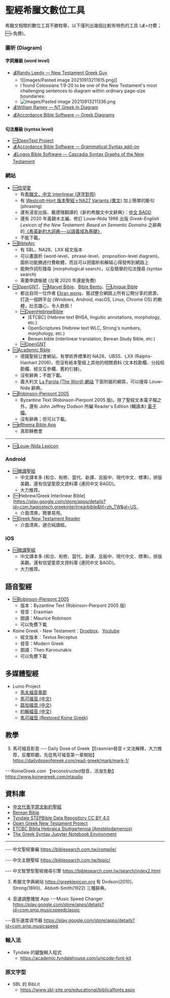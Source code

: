 # 聖經希臘文數位工具

希臘文相關的數位工具不勝枚舉，以下僅列出幾個比較有特色的工具 (💰=付費；🆓=免費)。

### 圖析 (Diagram)
#### 字詞層級 (word level)
- [💰Randy Leedy — New Testament Greek Guy](https://www.ntgreekguy.com/)
	- ![[images/Pasted image 20210913211615.png]]
	- I found Colossians 1:9-20 to be one of the New Testament's most challenging sentences to diagram within ordinary page-size boundaries:
	- ![images/Pasted image 20210913211336.png](images/Pasted%20image%2020210913211336.png)
- [💰William Ramey — NT Greek In Diagram](https://www.inthebeginning.org/e-diagrams/)
- [💰Accordance Bible Software — Greek Diagrams](http://accordancebible.com/product/greek-diagrams-not-for-mobile/)


#### 句法層級 (syntax level)
- [🆓OpenText Project](http://www.opentext.org/)
- [💰Accordance Bible Software — Grammatical Syntax add-on](https://accordancebible.com/product/grammatical-syntax-add-on-to-gnt28-t/)
- [💰Logos Bible Software — Cascadia Syntax Graphs of the New Testament](https://www.logos.com/product/183840/cascadia-syntax-graphs-of-the-new-testament)

### 網站
- [🆓信望愛](https://bible.fhl.net/)
	- 有[希臘文、中文 interlinear (逐字對照)](https://bible.fhl.net/new/read.php?VERSION16=interubs4&strongflag=0&TABFLAG=1&chineses=%E5%A4%AA&chap=1&submit1=%E9%96%B1%E8%AE%80)
	- 有 [Westcott-Hort 版本聖經＋NA27 Variants (異文)](https://bible.fhl.net/new/fhlwhparsing.php?engs=Matt&chap=1&sec=1) 加上簡單的斷句 (phrasing)
	- 還有浸宣出版、戴德理翻譯的《新約希臘文中文辭典》：[中文 BAGD](http://bible.fhl.net/new/s.php?N=0&k=2316&m=)
	- 還有 2020 年黃錫木主編、修訂 Louw–Nida 1998 出版 <em>Greek-English Lexicon of the New Testament: Based on Semantic Domains</em> 之辭典的[《希英新約大詞典──以語義域為基礎》](https://bkbible.fhl.net/SDBG_zh.html)
	- 不能下載。
- [🆓BibleArc](https://www.biblearc.com/)
	- 有 SBL、NA28、LXX 經文版本
	- 可以畫圖析 (word-level、phrase-level、proposition-level diagram)。圖析功能勝過付費軟體，而且可以把圖析和解經心得發佈到網路上
	- 能夠作詞形搜尋 (morphological search)，以及簡單的句法搜尋 (syntax search)
	- 需要申請帳號 (台灣 2020 年還是免費)
- [🆓OpenGNT](https://opengnt.com/)、[🆓Marvel Bible](https://marvel.bible/)、[Bible Bento](https://BibleBento.com)、[🆓Unique Bible](https://www.uniquebible.app/home)
	- 都出自同一位作者 [Eliran wong](https://github.com/eliranwong)，嘗試整合網路上所有公開分享的資源，打造一個跨平台 (Windows, Android, macOS, Linux, Chrome OS) 的軟體，壯志雄心，令人欽佩！
	- [🆓OpenHebrewBible](https://github.com/eliranwong/OpenHebrewBible)
		- [ETCBC] (Hebrew text BHSA, linguitic annotations, morphology, etc.)
		- OpenScriptures (Hebrew text WLC, Strong's numbers, morphology, etc.)
		- Berean.bible (interlinear translation, Berean Study Bible, etc.)
	- [🆓OpenGNT](https://github.com/eliranwong/OpenGNT)
- [🆓Academic Bible](https://www.academic-bible.com/en/home/)
	- 德國聖經公會網站，有學術界標準的 NA28、UBS5、LXX (Ralphs-Hanhart 2006)，但沒有紙本聖經上其他的相關資料 (文本校勘欄、分段校勘欄、經文互參欄、舊約引據)。
	- 沒有辭典；不能下載。
	- 義大利文 [La Parola (The Word) 網站](https://www.laparola.net/) 下面附屬的網頁，可以搜尋 Louw–Nida 辭典。
- [🆓Robinson-Pierpont 2005](https://byzantinetext.com)
	- Byzantine Text (Robinson-Pierpont 2005 版)。除了聖經文本電子檔之外，還有 John Jeffrey Dodson 所編 Reader's Edition (輔讀本) [電子檔](https://byzantinetext.com/wp-content/uploads/2017/08/RP2016-Readers-Edition.pdf)。
	- 沒有辭典；但可以下載。
- [🆓eRhema Bible App](https://bible.tjc.org)
	- 真耶穌教會 
- ---
- [🆓Louw-Nida Lexicon](https://www.laparola.net/greco/louwnida.php)

### Android
- [🆓微讀聖經](https://app.wedevote.com/)
	- 中文譯本多 (和合、和修、當代、新譯、呂振中、現代中文、標準)，排版美觀，還有信望愛原文資料庫 (連同中文 BAGD)。
	- 大力推荐。
-  [🆓Hebrew/Greek Interlinear Bible](https://play.google.com/store/apps/details?id=com.hagiostech.greekinterlinearbible&hl=zh_TW&gl=US_
	-  介面清爽，簡單易用。
- [🆓Greek New Testament Reader](https://play.google.com/store/apps/details?id=com.mattrobertson.greek.reader)
	- 介面清爽，適合純讀經。


### iOS
- [🆓微讀聖經](https://app.wedevote.com/)
	- 中文譯本多 (和合、和修、當代、新譯、呂振中、現代中文、標準)，排版美觀，還有信望愛原文資料庫 (連同中文 BAGD)。
	- 大力推荐。

## 語音聖經
- [🆓Robinson-Pierpont 2005](https://byzantinetext.com/listen/)
	- 版本：Byzantine Text (Robinson-Pierpont 2005 版)
	- 發音：Erasmian
	- 朗讀：Maurice Robinson
	- 可以免費下載
- Koine Greek - New Testament：[Dropbox](https://www.dropbox.com/sh/beoqrdw8zkq1ahr/AABPJTJa5J9RU1y2wyChvPIxa)、[Youtube](https://www.youtube.com/playlist?list=PL40D66708671D260F)
	- 經文版本：Textus Receptus
	- 發音：Modern Greek
	- 朗讀：Theo Karvounakis
	- 可以免費下載

## 多媒體聖經
- Lumo Project
	- [馬太福音章節  ](https://www.youtube.com/playlist?list=PLcJVIuhI8isJQK66AYdiBCZ7iSmazx6yv)
	- [馬可福音 (中文)](https://www.youtube.com/playlist?list=PLcJVIuhI8isI_-oSEiZLmtotdRpDvn8Gh)
	- [路加福音 (中文)](https://www.youtube.com/playlist?list=PLcJVIuhI8isK17xc0xw-5RcEah7YI-WbK)
	- [約翰福音 (中文)](https://www.youtube.com/playlist?list=PLcJVIuhI8isILNJn0hAAZX4VMRXmm9mhm)
	- [馬可福音 (Restored Koine Greek)](https://www.youtube.com/playlist?list=PLea-iHHZAgbWWvaBg7pMjx4lA7wV2HvIW)

## 教學
3) 馬可福音影音
--- Daily Dose of Greek【Erasmian發音＋文法解釋，大力推荐，反覆聆聽，先從馬可福音第一章開始】
https://dailydoseofgreek.com/read-greek/mark/mark-1/

---KoineGreek.com 【reconstructed發音，活潑生動】
https://www.koinegreek.com/ntaudio

## 資料庫
- [中文代表字原文新約聖經](https://www.ssjcbc.com/bibleresearch/bible_reaserch2.html)
- [Berean Bible](https://berean.bible/downloads.htm)
- [Tyndale STEPBible Data Repository CC BY 4.0](https://github.com/tyndale/STEPBible-Data)
- [Open Greek New Testament Project](https://github.com/eliranwong/OpenGNT)
- [ETCBC  Biblia Hebraica Stuttgartensia (Amstelodamensis)](https://github.com/ETCBC/bhsa)
- [The Greek Syntax Jupyter Notebook Environment](https://github.com/biblicalhumanities/greek-syntax)

---


--- 中文聖經彙編
https://biblesearch.com.tw/compile/

--- 中文主題聖經
https://biblesearch.com.tw/topic/

--- 中文智慧型聖經搜尋引擎
https://biblesearch.com.tw/search/index2.html


3) 希臘文字典網站
https://greeklexicon.org
有 Dodson(2010)、Strong(1890)、Abbott-Smith(1922) 三種辭典。


4) 音速調整播放 App
---Music Speed Changer
https://play.google.com/store/apps/details?id=com.smp.musicspeedclassic

---音乐速度调节器
https://play.google.com/store/apps/details?id=com.smp.musicspeed

### 輸入法
- Tyndale 的鍵盤輸入程式
	- https://academic.tyndalehouse.com/unicode-font-kit

### 原文字型
- SBL 的 BibLit
	- https://www.sbl-site.org/educational/biblicalfonts.aspx



